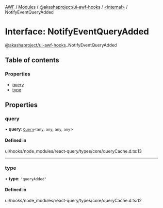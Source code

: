 [AWF](../README.md) / [Modules](../modules.md) / [@akashaproject/ui-awf-hooks](../modules/akashaproject_ui_awf_hooks.md) / [<internal\>](../modules/akashaproject_ui_awf_hooks._internal_.md) / NotifyEventQueryAdded

# Interface: NotifyEventQueryAdded

[@akashaproject/ui-awf-hooks](../modules/akashaproject_ui_awf_hooks.md).[<internal>](../modules/akashaproject_ui_awf_hooks._internal_.md).NotifyEventQueryAdded

## Table of contents

### Properties

- [query](akashaproject_ui_awf_hooks._internal_.NotifyEventQueryAdded.md#query)
- [type](akashaproject_ui_awf_hooks._internal_.NotifyEventQueryAdded.md#type)

## Properties

### query

• **query**: [`Query`](../classes/akashaproject_ui_awf_hooks._internal_.Query.md)<`any`, `any`, `any`, `any`\>

#### Defined in

ui/hooks/node_modules/react-query/types/core/queryCache.d.ts:13

___

### type

• **type**: ``"queryAdded"``

#### Defined in

ui/hooks/node_modules/react-query/types/core/queryCache.d.ts:12
